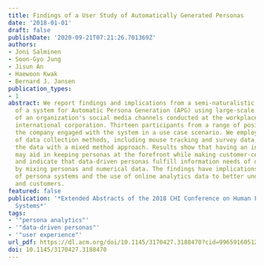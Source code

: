 ```yaml
---
title: Findings of a User Study of Automatically Generated Personas
date: '2018-01-01'
draft: false
publishDate: '2020-09-21T07:21:26.701369Z'
authors:
- Joni Salminen
- Soon-Gyo Jung
- Jisun An
- Haewoon Kwak
- Bernard J. Jansen
publication_types:
- 1
abstract: We report findings and implications from a semi-naturalistic user study
  of a system for Automatic Persona Generation (APG) using large-scale audience data
  of an organization's social media channels conducted at the workplace of a major
  international corporation. Thirteen participants from a range of positions within
  the company engaged with the system in a use case scenario. We employed a variety
  of data collection methods, including mouse tracking and survey data, analyzing
  the data with a mixed method approach. Results show that having an interactive system
  may aid in keeping personas at the forefront while making customer-centric decisions
  and indicate that data-driven personas fulfill information needs of decision makers
  by mixing personas and numerical data. The findings have implications for the design
  of persona systems and the use of online analytics data to better understand users
  and customers.
featured: false
publication: '*Extended Abstracts of the 2018 CHI Conference on Human Factors in Computing
  Systems*'
tags:
- '"persona analytics"'
- '"data-driven personas"'
- '"user experience"'
url_pdf: https://dl.acm.org/doi/10.1145/3170427.3188470?cid=99659160512
doi: 10.1145/3170427.3188470
---
```


